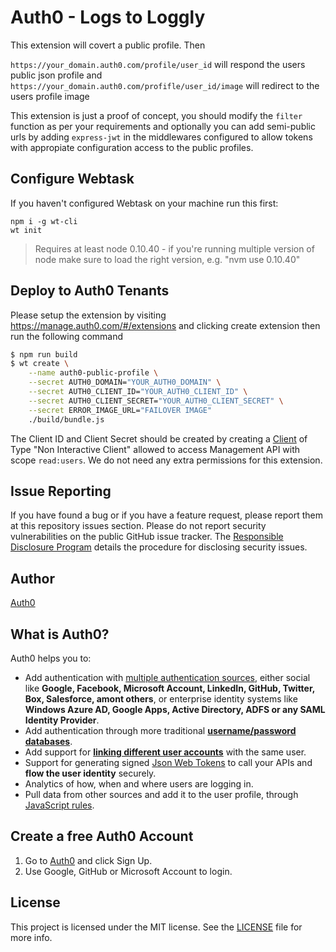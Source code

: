 # Auth0 - Logs to Loggly

This extension will covert a public profile. Then 

`https://your_domain.auth0.com/profile/user_id` will respond the users public json profile 
and 
`https://your_domain.auth0.com/profifle/user_id/image` will redirect to the users profile image 


This extension is just a proof of concept, you should modify the `filter` function as per your requirements
and optionally you can add semi-public urls by adding `express-jwt` in the middlewares configured to allow 
tokens with appropiate configuration access to the public profiles.

## Configure Webtask

If you haven't configured Webtask on your machine run this first:

```
npm i -g wt-cli
wt init
```

> Requires at least node 0.10.40 - if you're running multiple version of node make sure to load the right version, e.g. "nvm use 0.10.40"

## Deploy to Auth0 Tenants

Please setup the extension by visiting https://manage.auth0.com/#/extensions and clicking create extension then run the following command

```bash
$ npm run build
$ wt create \
    --name auth0-public-profile \
    --secret AUTH0_DOMAIN="YOUR_AUTH0_DOMAIN" \
    --secret AUTH0_CLIENT_ID="YOUR_AUTH0_CLIENT_ID" \
    --secret AUTH0_CLIENT_SECRET="YOUR_AUTH0_CLIENT_SECRET" \
    --secret ERROR_IMAGE_URL="FAILOVER IMAGE"
    ./build/bundle.js
```

The Client ID and Client Secret should be created by creating a [Client](https://manage.auth0.com/#/clients) of Type "Non Interactive Client"
allowed to access Management API with scope `read:users`. We do not need any extra permissions for this extension.

## Issue Reporting

If you have found a bug or if you have a feature request, please report them at this repository issues section. Please do not report security vulnerabilities on the public GitHub issue tracker. The [Responsible Disclosure Program](https://auth0.com/whitehat) details the procedure for disclosing security issues.

## Author

[Auth0](auth0.com)

## What is Auth0?

Auth0 helps you to:

* Add authentication with [multiple authentication sources](https://docs.auth0.com/identityproviders), either social like **Google, Facebook, Microsoft Account, LinkedIn, GitHub, Twitter, Box, Salesforce, amont others**, or enterprise identity systems like **Windows Azure AD, Google Apps, Active Directory, ADFS or any SAML Identity Provider**.
* Add authentication through more traditional **[username/password databases](https://docs.auth0.com/mysql-connection-tutorial)**.
* Add support for **[linking different user accounts](https://docs.auth0.com/link-accounts)** with the same user.
* Support for generating signed [Json Web Tokens](https://docs.auth0.com/jwt) to call your APIs and **flow the user identity** securely.
* Analytics of how, when and where users are logging in.
* Pull data from other sources and add it to the user profile, through [JavaScript rules](https://docs.auth0.com/rules).

## Create a free Auth0 Account

1. Go to [Auth0](https://auth0.com) and click Sign Up.
2. Use Google, GitHub or Microsoft Account to login.

## License

This project is licensed under the MIT license. See the [LICENSE](LICENSE) file for more info.
